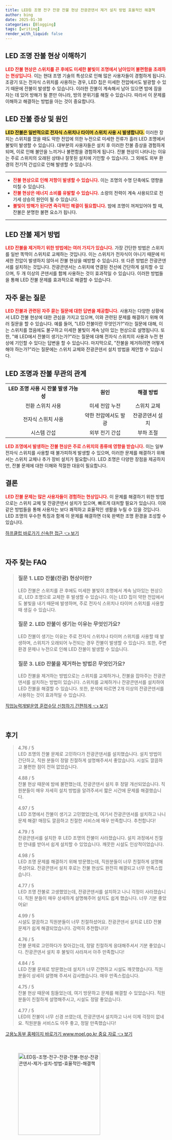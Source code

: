 ```yaml
---
title: LED등 조명 전구 잔광 잔불 현상 잔광콘덴서 제거 설치 방법 효율적인 해결책
author: bing
date: 2025-01-30
categories: [Blogging]
tags: [writing]
render_with_liquid: false
---
```



<h2 id='LED_조명_잔불_현상_이해하기'>LED 조명 잔불 현상 이해하기</h2>

<p><b><span style="color: #ee2323;">LED 잔불 현상은 스위치를 끈 후에도 미세한 불빛이 조명에서 남아있어 불편함을 초래하는 현상입니다.</span></b> 이는 현대 조명 기술의 특성으로 인해 많은 사용자들이 경험하게 됩니다. 조광기 또는 전자식 스위치를 사용하는 경우, LED 칩은 미세한 전압에서도 발광할 수 있기 때문에 잔불이 발생할 수 있습니다. 이러한 잔불이 계속해서 남아 있으면 밤에 잠을 자는 데 있어 방해가 될 뿐만 아니라, 방의 분위기를 해칠 수 있습니다. 따라서 이 문제를 이해하고 해결하는 방법을 아는 것이 중요합니다.</p>

<h2 id='LED_잔불_증상_및_원인'>LED 잔불 증상 및 원인</h2>

<p><b><span style="background-color: #ffe066;">LED 잔불은 일반적으로 전자식 스위치나 타이머 스위치 사용 시 발생합니다.</span></b> 이러한 장치는 스위치를 껐을 때도 약한 전압에 의한 누전으로 미세한 전류가 흘러 LED 조명에서 불빛이 발생할 수 있습니다. 대부분의 사용자들은 설치 후 이러한 잔불 증상을 경험하게 되며, 이로 인해 불안을 느끼거나 불편함을 경험하게 됩니다. 잔불 현상이 나타나는 이유는 주로 스위치의 오래된 상태나 잘못된 설치에 기인할 수 있습니다. 그 외에도 외부 환경의 전기적 간섭으로 인해 발생할 수 있습니다.</p>

<hr />

<ul>
    <li><b><span style="color: #ee2323;">잔불 현상으로 인해 저항이 발생할 수 있습니다.</span></b> 이는 조명의 수명 단축에도 영향을 미칠 수 있습니다.</li>
    <li><b><span style="color: #ee2323;">잔불 현상은 에너지 소비를 유발할 수 있습니다.</span></b> 소량의 전력이 계속 사용되므로 전기세 상승의 원인이 될 수 있습니다.</li>
    <li><b><span style="color: #ee2323;">불빛이 방해가 된다면 즉각적인 해결이 필요합니다.</span></b> 밤에 조명이 꺼져있어야 할 때, 잔불은 분명한 불편 요소가 됩니다.</li>
</ul>

<hr />

<h2 id='LED_잔불_제거_방법'>LED 잔불 제거 방법</h2>

<p><b><span style="color: #ee2323;">LED 잔불을 제거하기 위한 방법에는 여러 가지가 있습니다.</span></b> 가장 간단한 방법은 스위치를 일반 똑딱이 스위치로 교체하는 것입니다. 이는 스위치가 전자식이 아니기 때문에 미세한 전압이 발생하지 않아서 잔불 현상을 예방할 수 있습니다. 또 다른 방법은 잔광콘덴서를 설치하는 것입니다. 잔광콘덴서는 스위치에 연결된 전선에 간단하게 설치할 수 있으며, 두 개 이상의 콘덴서를 함께 사용하는 것이 효과적일 수 있습니다. 이러한 방법들을 통해 LED 잔불 문제를 효과적으로 해결할 수 있습니다.</p>

<h2 id='자주_묻는_질문'>자주 묻는 질문</h2>

<p><b><span style="color: #ee2323;">LED 잔불과 관련된 자주 묻는 질문에 대한 답변을 제공합니다.</span></b> 사용자는 다양한 상황에서 LED 잔불 현상에 대한 관심을 가지고 있으며, 이와 관련된 문제를 해결하기 위해 여러 질문을 할 수 있습니다. 예를 들어, "LED 잔불이란 무엇인가?"라는 질문에 대해, 이는 스위치를 껐음에도 불구하고 미세한 불빛이 계속 남아 있는 현상으로 설명됩니다. 또한, "왜 LED에서 잔불이 생기는가?"라는 질문에 대해 전자식 스위치의 사용과 누전 현상에 기인할 수 있다는 답변을 할 수 있습니다. 마지막으로, "잔불을 제거하려면 어떻게 해야 하는가?"라는 질문에는 스위치 교체와 잔광콘덴서 설치 방법을 제안할 수 있습니다.</p>

<h2 id='LED_조명과_잔불_무관의_관계'>LED 조명과 잔불 무관의 관계</h2>

<table>
    <tr>
        <td style="text-align: center; height: 17px;"><b>LED 조명 사용 시 잔불 발생 가능성</b></td>
        <td style="text-align: center; height: 17px;"><b>원인</b></td>
        <td style="text-align: center; height: 17px;"><b>해결 방법</b></td>
    </tr>
    <tr>
        <td style="text-align: center; height: 17px;">전환 스위치 사용</td>
        <td style="text-align: center; height: 17px;">미세 전압 누전</td>
        <td style="text-align: center; height: 17px;">스위치 교체</td>
    </tr>
    <tr>
        <td style="text-align: center; height: 17px;">전자식 스위치 사용</td>
        <td style="text-align: center; height: 17px;">약한 전압에서도 발광</td>
        <td style="text-align: center; height: 17px;">잔광콘덴서 설치</td>
    </tr>
    <tr>
        <td style="text-align: center; height: 17px;">시스템 간섭</td>
        <td style="text-align: center; height: 17px;">외부 전기 간섭</td>
        <td style="text-align: center; height: 17px;">부하 조절</td>
    </tr>
</table>

<p><b><span style="color: #ee2323;">LED 조명에서 발생하는 잔불 현상은 주로 스위치의 종류에 영향을 받습니다.</span></b> 이는 일부 전자식 스위치를 사용할 때 불가피하게 발생할 수 있으며, 이러한 문제를 해결하기 위해서는 스위치 교체나 추가 장비 설치가 필요합니다. LED 조명은 다양한 장점을 제공하지만, 잔불 문제에 대한 이해와 적절한 대응이 필요합니다.</p>

<h2 id='결론'>결론</h2>

<p><b><span style="color: #ee2323;">LED 잔불 문제는 많은 사용자들이 경험하는 현상입니다.</span></b> 이 문제를 해결하기 위한 방법으로는 스위치 교체 및 잔광콘덴서 설치가 있으며, 빠르게 대처할 필요가 있습니다. 이와 같은 방법들을 통해 사용자는 보다 쾌적하고 효율적인 생활을 누릴 수 있을 것입니다. LED 조명의 우수한 특징과 함께 이 문제를 해결하면 더욱 완벽한 조명 환경을 조성할 수 있습니다.</p>


<p><a class="click-button" title="하프클럽 바로가기 신속한 접근" href="https://adkhouse.github.io/posts/%ED%95%98%ED%94%84%ED%81%B4%EB%9F%BD-%EB%B0%94%EB%A1%9C%EA%B0%80%EA%B8%B0-%EC%8B%A0%EC%86%8D%ED%95%9C-%EC%A0%91%EA%B7%BC/" rel="dofollow">하프클럽 바로가기 신속한 접근 👈 보기</a></p><br>
<h2 id='자주_찾는_FAQ'>자주 찾는 FAQ</h2>
<div itemscope="" itemtype="https://schema.org/FAQPage"> 
<blockquote> 
<div itemscope="" itemprop="mainEntity" itemtype="https://schema.org/Question"> 
<h3 itemprop="name">질문 1. LED 잔불(잔광) 현상이란?</h3> 
<div itemscope="" itemprop="acceptedAnswer" itemtype="https://schema.org/Answer"> 
<span itemprop="text"> 
<p>LED 잔불은 스위치를 끈 후에도 미세한 불빛이 조명에서 계속 남아있는 현상으로, LED 조명으로 교체한 후 발생할 수 있습니다. 이는 LED 칩이 약한 전압에서도 불빛을 내기 때문에 발생하며, 주로 전자식 스위치나 타이머 스위치를 사용할 때 생길 수 있습니다.</p> 
</span> 
</div> 
</div> 

<div itemscope="" itemprop="mainEntity" itemtype="https://schema.org/Question"> 
<h3 itemprop="name">질문 2. LED 잔불이 생기는 이유는 무엇인가요?</h3> 
<div itemscope="" itemprop="acceptedAnswer" itemtype="https://schema.org/Answer"> 
<span itemprop="text"> 
<p>LED 잔불이 생기는 이유는 주로 전자식 스위치나 타이머 스위치를 사용할 때 발생하며, 스위치가 오래되어 누전되는 경우 잔불이 발생할 수 있습니다. 또한, 주변 환경 문제나 누전으로 인해 LED 잔불이 발생할 수 있습니다.</p> 
</span> 
</div> 
</div> 

<div itemscope="" itemprop="mainEntity" itemtype="https://schema.org/Question"> 
<h3 itemprop="name">질문 3. LED 잔불을 제거하는 방법은 무엇인가요?</h3> 
<div itemscope="" itemprop="acceptedAnswer" itemtype="https://schema.org/Answer"> 
<span itemprop="text"> 
<p>LED 잔불을 제거하는 방법으로는 스위치를 교체하거나, 잔불을 잡아주는 잔광콘덴서를 설치하는 방법이 있습니다. 스위치를 교체하거나 잔광콘덴서를 설치하여 LED 잔불을 해결할 수 있습니다. 또한, 분석에 따르면 2개 이상의 잔광콘덴서를 사용하는 것이 효과적일 수 있습니다.</p> 
</span> 
</div> 
</div> 
</blockquote> 
</div>
<p><a class="click-button" title="직업능력개발운영 훈련수당 신청하기 간편하게" href="https://adkhouse.github.io/posts/%EC%A7%81%EC%97%85%EB%8A%A5%EB%A0%A5%EA%B0%9C%EB%B0%9C%EC%9A%B4%EC%98%81-%ED%9B%88%EB%A0%A8%EC%88%98%EB%8B%B9-%EC%8B%A0%EC%B2%AD%ED%95%98%EA%B8%B0-%EA%B0%84%ED%8E%B8%ED%95%98%EA%B2%8C/" rel="dofollow">직업능력개발운영 훈련수당 신청하기 간편하게 👈 보기</a></p><br>
<h2 id='후기'>후기</h2>
<div itemscope itemtype="https://schema.org/Product">
  <blockquote>
  <div itemprop="review" itemscope itemtype="https://schema.org/Review">
      <div itemprop="reviewRating" itemscope itemtype="https://schema.org/Rating"> <span itemprop="ratingValue">4.76</span> / <span itemprop="bestRating">5</span> </div>
      <span itemprop="reviewBody">LED 조명의 잔불 문제로 고민하다가 잔광콘덴서를 설치했습니다. 설치 방법이 간단하고, 직원 분들이 정말 친절하게 설명해주셔서 좋았습니다. 시설도 깔끔하고 불편한 점이 전혀 없었습니다.</span>
  </div>
  <br>
  <div itemprop="review" itemscope itemtype="https://schema.org/Review">
      <div itemprop="reviewRating" itemscope itemtype="https://schema.org/Rating"> <span itemprop="ratingValue">4.88</span> / <span itemprop="bestRating">5</span> </div>
      <span itemprop="reviewBody">잔불 현상 때문에 밤에 불편했는데, 잔광콘덴서 설치 후 정말 개선되었습니다. 직원분들이 매우 자세히 설치 방법을 알려주셔서 짧은 시간에 문제를 해결했습니다.</span>
  </div>
  <br>
  <div itemprop="review" itemscope itemtype="https://schema.org/Review">
      <div itemprop="reviewRating" itemscope itemtype="https://schema.org/Rating"> <span itemprop="ratingValue">4.97</span> / <span itemprop="bestRating">5</span> </div>
      <span itemprop="reviewBody">LED 조명에서 잔불이 생기고 고민했었는데, 여기서 잔광콘덴서를 설치하고 나니 문제 해결! 매장도 깔끔하고 친절한 서비스에 매우 만족합니다. 추천합니다!</span>
  </div>
  <br>
  <div itemprop="review" itemscope itemtype="https://schema.org/Review">
      <div itemprop="reviewRating" itemscope itemtype="https://schema.org/Rating"> <span itemprop="ratingValue">4.79</span> / <span itemprop="bestRating">5</span> </div>
      <span itemprop="reviewBody">잔광콘덴서를 설치한 후 LED 조명의 잔불이 사라졌습니다. 설치 과정에서 친절한 안내를 받아서 쉽게 설치할 수 있었습니다. 깨끗한 시설도 인상적이었습니다.</span>
  </div>
  <br>
  <div itemprop="review" itemscope itemtype="https://schema.org/Review">
      <div itemprop="reviewRating" itemscope itemtype="https://schema.org/Rating"> <span itemprop="ratingValue">4.98</span> / <span itemprop="bestRating">5</span> </div>
      <span itemprop="reviewBody">LED 조명 문제를 해결하기 위해 방문했는데, 직원분들이 너무 친절하게 설명해 주셨어요. 잔광콘덴서 설치 후로는 잔불 현상도 완전히 해결되고 너무 만족스럽습니다.</span>
  </div>
  <br>
  <div itemprop="review" itemscope itemtype="https://schema.org/Review">
      <div itemprop="reviewRating" itemscope itemtype="https://schema.org/Rating"> <span itemprop="ratingValue">4.77</span> / <span itemprop="bestRating">5</span> </div>
      <span itemprop="reviewBody">LED 조명 잔불로 고생했었는데, 잔광콘덴서를 설치하고 나니 걱정이 사라졌습니다. 직원 분들이 매우 상세하게 설명해주어 설치도 쉽게 했습니다. 너무 기분 좋았어요!</span>
  </div>
  <br>
  <div itemprop="review" itemscope itemtype="https://schema.org/Review">
      <div itemprop="reviewRating" itemscope itemtype="https://schema.org/Rating"> <span itemprop="ratingValue">4.99</span> / <span itemprop="bestRating">5</span> </div>
      <span itemprop="reviewBody">시설도 깔끔하고 직원분들이 너무 친절하셨어요. 잔광콘덴서 설치로 LED 잔불 문제가 쉽게 해결되었습니다. 강력히 추천합니다!</span>
  </div>
  <br>
  <div itemprop="review" itemscope itemtype="https://schema.org/Review">
      <div itemprop="reviewRating" itemscope itemtype="https://schema.org/Rating"> <span itemprop="ratingValue">4.76</span> / <span itemprop="bestRating">5</span> </div>
      <span itemprop="reviewBody">잔불 문제로 고민하다가 찾아갔는데, 정말 친절하게 응대해주셔서 기분 좋았습니다. 잔광콘덴서 설치 후 불빛이 사라져서 아주 만족합니다!</span>
  </div>
  <br>
  <div itemprop="review" itemscope itemtype="https://schema.org/Review">
      <div itemprop="reviewRating" itemscope itemtype="https://schema.org/Rating"> <span itemprop="ratingValue">4.84</span> / <span itemprop="bestRating">5</span> </div>
      <span itemprop="reviewBody">LED 잔불 문제로 방문했는데 설치가 너무 간편하고 시설도 깨끗했습니다. 직원분들이 상세히 설명해 주셔서 감사했습니다. 매우 만족스럽습니다.</span>
  </div>
  <br>
  <div itemprop="review" itemscope itemtype="https://schema.org/Review">
      <div itemprop="reviewRating" itemscope itemtype="https://schema.org/Rating"> <span itemprop="ratingValue">4.75</span> / <span itemprop="bestRating">5</span> </div>
      <span itemprop="reviewBody">잔불 현상 때문에 힘들었는데, 여기 방문하고 문제를 해결할 수 있었습니다. 직원분들이 친절하게 설명해주시고, 시설도 정말 좋았습니다.</span>
  </div>
  <br>
  <div itemprop="review" itemscope itemtype="https://schema.org/Review">
      <div itemprop="reviewRating" itemscope itemtype="https://schema.org/Rating"> <span itemprop="ratingValue">4.77</span> / <span itemprop="bestRating">5</span> </div>
      <span itemprop="reviewBody">LED의 잔불이 너무 신경 쓰였는데, 잔광콘덴서 설치하고 나서 이제 걱정이 없네요. 직원분들 서비스도 아주 좋고, 정말 만족했습니다!</span>
  </div>
  </blockquote>
</div>
<p><a class="click-button" title="고용노동부 홈페이지 바로가기 www.moel.go.kr 중요 자료" href="https://adkhouse.github.io/posts/%EA%B3%A0%EC%9A%A9%EB%85%B8%EB%8F%99%EB%B6%80-%ED%99%88%ED%8E%98%EC%9D%B4%EC%A7%80-%EB%B0%94%EB%A1%9C%EA%B0%80%EA%B8%B0-www.moel.go.kr-%EC%A4%91%EC%9A%94-%EC%9E%90%EB%A3%8C/" rel="dofollow">고용노동부 홈페이지 바로가기 www.moel.go.kr 중요 자료 👈 보기</a></p><br>
<figure class="image"><img src="https://adkhouse.github.io/assets/img/thumbnail/LED등-조명-전구-잔광-잔불-현상-잔광콘덴서-제거-설치-방법-효율적인-해결책.webp" alt="LED등-조명-전구-잔광-잔불-현상-잔광콘덴서-제거-설치-방법-효율적인-해결책" width="256" height="256"></figure>